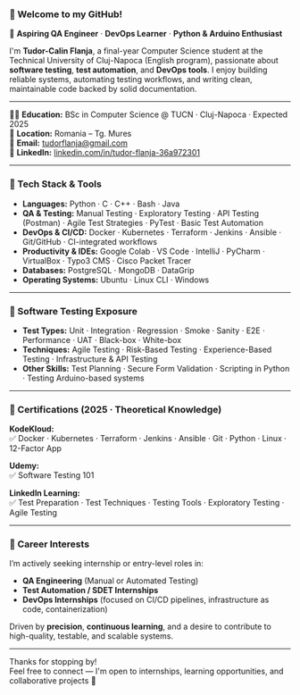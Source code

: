 ### 👋 Welcome to my GitHub!

🎯 **Aspiring QA Engineer** · **DevOps Learner** · **Python & Arduino Enthusiast**

I'm **Tudor-Calin Flanja**, a final-year Computer Science student at the Technical University of Cluj-Napoca (English program), passionate about **software testing**, **test automation**, and **DevOps tools**. I enjoy building reliable systems, automating testing workflows, and writing clean, maintainable code backed by solid documentation.

---

🧑‍🎓 **Education:** BSc in Computer Science @ TUCN · Cluj-Napoca · Expected 2025  
📍 **Location:** Romania – Tg. Mures  
📧 **Email:** [tudorflanja@gmail.com](mailto:tudorflanja@gmail.com)  
🔗 **LinkedIn:** [linkedin.com/in/tudor-flanja-36a972301](https://linkedin.com/in/tudor-flanja-36a972301)  

---

### 🔧 Tech Stack & Tools

- **Languages:** Python · C · C++ · Bash · Java  
- **QA & Testing:** Manual Testing · Exploratory Testing · API Testing (Postman) · Agile Test Strategies · PyTest · Basic Test Automation  
- **DevOps & CI/CD:** Docker · Kubernetes · Terraform · Jenkins · Ansible · Git/GitHub · CI-integrated workflows  
- **Productivity & IDEs:** Google Colab · VS Code · IntelliJ · PyCharm · VirtualBox · Typo3 CMS · Cisco Packet Tracer  
- **Databases:** PostgreSQL · MongoDB · DataGrip  
- **Operating Systems:** Ubuntu · Linux CLI · Windows  

---

### 🧪 Software Testing Exposure

- **Test Types:** Unit · Integration · Regression · Smoke · Sanity · E2E · Performance · UAT · Black-box · White-box  
- **Techniques:** Agile Testing · Risk-Based Testing · Experience-Based Testing · Infrastructure & API Testing  
- **Other Skills:** Test Planning · Secure Form Validation · Scripting in Python · Testing Arduino-based systems  

---

### 📜 Certifications (2025 · Theoretical Knowledge)

**KodeKloud:**  
✅ Docker · Kubernetes · Terraform · Jenkins · Ansible · Git · Python · Linux · 12-Factor App  

**Udemy:**  
✅ Software Testing 101  

**LinkedIn Learning:**  
✅ Test Preparation · Test Techniques · Testing Tools · Exploratory Testing · Agile Testing  

---

### 🚀 Career Interests

I’m actively seeking internship or entry-level roles in:
- **QA Engineering** (Manual or Automated Testing)  
- **Test Automation / SDET Internships**  
- **DevOps Internships** (focused on CI/CD pipelines, infrastructure as code, containerization)

Driven by **precision**, **continuous learning**, and a desire to contribute to high-quality, testable, and scalable systems.

---

Thanks for stopping by!  
Feel free to connect — I'm open to internships, learning opportunities, and collaborative projects 🙌
